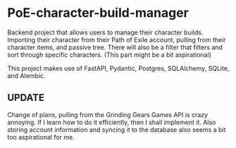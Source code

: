 # PoE-character-build-manager
Backend project that allows users to manage their character builds.  Importing their character from their Path of Exile account, pulling from their character items, and passive tree. 
There will also be a filter that filters and sort through specific characters.  (This part might be a bit aspirational)

This project makes use of FastAPI, Pydantic, Postgres, SQLAlchemy, SQLite, and Alembic.  

## UPDATE
Change of plans, pulling from the Grinding Gears Games API is crazy annoying.  If I learn how to do it efficiently, then I shall implement it.  Also storing account information and syncing it to the database also seems a bit too aspirational for me.
